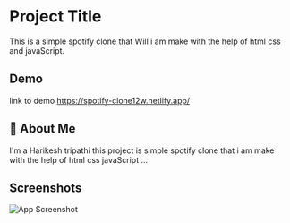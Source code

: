 
# Project Title

This is a simple spotify clone that Will i am make with the help of html css and javaScript.


## Demo
link to demo 
https://spotify-clone12w.netlify.app/



## 🚀 About Me
I'm a Harikesh tripathi this project is simple spotify clone that i am make with the help of html css javaScript ...


## Screenshots
![App Screenshot](https://snipboard.io/WTfZXO.jpg)
